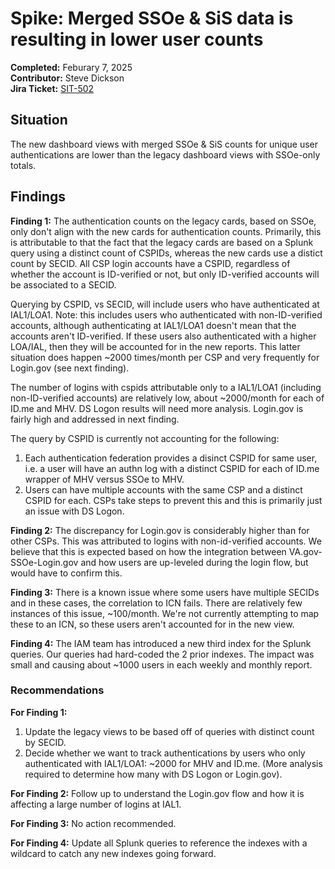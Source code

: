 # Spike: Merged SSOe & SiS data is resulting in lower user counts
**Completed:** Feburary 7, 2025  
**Contributor:** Steve Dickson  
**Jira Ticket:** [SIT-502](https://jira.devops.va.gov/browse/SIT-502)

## Situation
The new dashboard views with merged SSOe & SiS counts for unique user authentications are lower than the legacy dashboard views with SSOe-only totals.

## Findings

**Finding 1:** The authentication counts on the legacy cards, based on SSOe, only don't align with the new cards for authentication counts. Primarily, this is attributable to that the fact that the legacy cards are based on a Splunk query using a distinct count of CSPIDs, whereas the new cards use a distict count by SECID. All CSP login accounts have a CSPID, regardless of whether the account is ID-verified or not, but only ID-verified accounts will be associated to a SECID. 

Querying by CSPID, vs SECID, will include users who have authenticated at IAL1/LOA1. Note: this includes users who authenticated with non-ID-verified accounts, although authenticating at IAL1/LOA1 doesn't mean that the accounts aren't ID-verified. If these users also authenticated with a higher LOA/IAL, then they will be accounted for in the new reports. This latter situation does happen ~2000 times/month per CSP and very frequently for Login.gov (see next finding).  

The number of logins with cspids attributable only to a IAL1/LOA1 (including non-ID-verified accounts) are relatively low, about ~2000/month for each of ID.me and MHV.  DS Logon results will need more analysis. Login.gov is fairly high and addressed in next finding.

The query by CSPID is currently not accounting for the following: 
1. Each authentication federation provides a disinct CSPID for same user, i.e. a user will have an authn log with a distinct CSPID for each of ID.me wrapper of MHV versus SSOe to MHV.
2. Users can have multiple accounts with the same CSP and a distinct CSPID for each. CSPs take steps to prevent this and this is primarily just an issue with DS Logon.

**Finding 2:** The discrepancy for Login.gov is considerably higher than for other CSPs. This was attributed to logins with non-id-verified accounts.  We believe that this is expected based on how the integration between VA.gov-SSOe-Login.gov and how users are up-leveled during the login flow, but would have to confirm this.

**Finding 3:** There is a known issue where some users have multiple SECIDs and in these cases, the correlation to ICN fails. There are relatively few instances of this issue, ~100/month.  We're not currently attempting to map these to an ICN, so these users aren't accounted for in the new view.

**Finding 4:** The IAM team has introduced a new third index for the Splunk queries.  Our queries had hard-coded the 2 prior indexes.  The impact was small and causing about ~1000 users in each weekly and monthly report.

### **Recommendations**  

**For Finding 1:**
1. Update the legacy views to be based off of queries with distinct count by SECID.
2. Decide whether we want to track authentications by users who only authenticated with IAL1/LOA1: ~2000 for MHV and ID.me. (More analysis required to determine how many with DS Logon or Login.gov).

**For Finding 2:** Follow up to understand the Login.gov flow and how it is affecting a large number of logins at IAL1.

**For Finding 3:** No action recommended.

**For Finding 4:** Update all Splunk queries to reference the indexes with a wildcard to catch any new indexes going forward.

